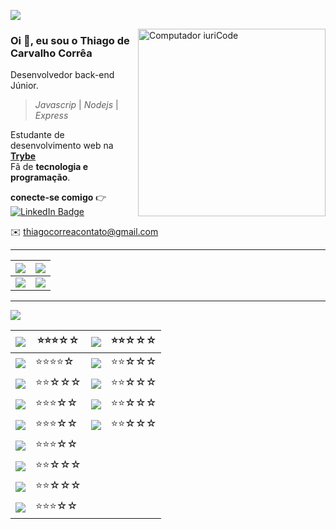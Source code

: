 <!-- <p align="left"> <img src="https://komarev.com/ghpvc/?username=tcorrea&label=Profile%20views&color=0e75b6&style=flat" alt="tcorrea" color=0D76A8  color=0e75b6/></p>-->

![](https://komarev.com/ghpvc/?username=tcorrea&label=Profile%20views&color=6272a4&style=flat-square)

<img src="https://raw.githubusercontent.com/MicaelliMedeiros/micaellimedeiros/master/image/computer-illustration.png" min-width="300px" max-width="300px" width="300px" align="right" alt="Computador iuriCode">

### Oi 👋, eu sou o <b> Thiago de Carvalho Corrêa</b>

Desenvolvedor back-end Júnior.

> _Javascrip_ | _Nodejs_ | _Express_

Estudante de desenvolvimento web na **[Trybe](https://www.betrybe.com/)** <br>
Fã de **tecnologia e programação**.

**conecte-se comigo** :point_right: [![LinkedIn Badge](https://img.shields.io/badge/LinkedIn-Profile-informational?style=flat-square&logo=linkedin&logoColor=white&color=ffb86c)](https://www.linkedin.com/in/thiago-de-carvalho-correa/)

✉️ thiagocorreacontato@gmail.com

---

<!-- ![](https://img.shields.io/badge/✔️LEARNIG-informational?style=flat-square&logoColor=white&color=ffb86c) -->

<!-- ## 🚀 O que eu estou estudando ![](https://img.shields.io/badge/Backend-informational?style=flat-square&logoColor=white&color=8be9fd) -->

<!-- ![](https://img.shields.io/badge/Code-Python-informational?style=flat-square&logo=Python&logoColor=white&color=blueviolet) -->

| ![](https://img.shields.io/badge/✔️LEARNIG-informational?style=flat-square&logoColor=white&color=ffb86c)                   | ![](https://img.shields.io/badge/✔️NEXT-informational?style=flat-square&logoColor=white&color=ffb86c)              |
| -------------------------------------------------------------------------------------------------------------------------- | ------------------------------------------------------------------------------------------------------------------ |
| ![](https://img.shields.io/badge/Code-Python-informational?style=flat-square&logo=Python&logoColor=white&color=blueviolet) | ![](https://img.shields.io/badge/Code-GO-informational?style=flat-square&logo=GO&logoColor=white&color=blueviolet) |

---

![](https://img.shields.io/badge/✔️SKILLS-informational?style=flat-square&logoColor=white&color=ffb86c)

| ![](https://img.shields.io/badge/Backend-informational?style=flat-square&logoColor=white&color=8be9fd)                             | ⭐⭐⭐☆☆ | ![](https://img.shields.io/badge/Frontend-informational?style=flat-square&logoColor=white&color=8be9fd)                            | ⭐⭐☆☆☆ |
| ---------------------------------------------------------------------------------------------------------------------------------- | ----- | ---------------------------------------------------------------------------------------------------------------------------------- | ----- |
| ![](https://img.shields.io/badge/Code-JavaScript-informational?style=flat-square&logo=JavaScript&logoColor=white&color=blueviolet) | ⭐⭐⭐⭐☆ | ![](https://img.shields.io/badge/Code-React-informational?style=flat-square&logo=React&logoColor=white&color=blueviolet)           | ⭐⭐☆☆☆ |
| ![](https://img.shields.io/badge/Code-TypeScript-informational?style=flat-square&logo=TypeScript&logoColor=white&color=blueviolet) | ⭐⭐☆☆☆ | ![](https://img.shields.io/badge/Code-JavaScript-informational?style=flat-square&logo=JavaScript&logoColor=white&color=blueviolet) | ⭐⭐☆☆☆ |
| ![](https://img.shields.io/badge/Code-Node.js-informational?style=flat-square&logo=Node.js&logoColor=white&color=blueviolet)       | ⭐⭐⭐☆☆ | ![](https://img.shields.io/badge/Code-HTML5-informational?style=flat-square&logo=HTML5&logoColor=white&color=blueviolet)           | ⭐⭐☆☆☆ |
| ![](https://img.shields.io/badge/Code-Espress-informational?style=flat-square&logo=Express&logoColor=white&color=blueviolet)       | ⭐⭐⭐☆☆ | ![](https://img.shields.io/badge/Style-CSS-informational?style=flat-square&logo=css3&logoColor=white&color=blueviolet)             | ⭐⭐☆☆☆ |
| ![](https://img.shields.io/badge/Code-Docker-informational?style=flat-square&logo=Docker&logoColor=white&color=blueviolet)         | ⭐⭐⭐☆☆ |                                                                                                                                    |       |
| ![](https://img.shields.io/badge/Code-Mongodb-informational?style=flat-square&logo=Mongodb&logoColor=white&color=blueviolet)       | ⭐⭐☆☆☆ |                                                                                                                                    |       |
| ![](https://img.shields.io/badge/Code-Mysql-informational?style=flat-square&logo=Mysql&logoColor=white&color=blueviolet)           | ⭐⭐☆☆☆ |                                                                                                                                    |       |
| ![](https://img.shields.io/badge/Code-Git-informational?style=flat-square&logo=Git&logoColor=white&color=blueviolet)               | ⭐⭐⭐☆☆ |                                                                                                                                    |       |

<!--
| Paragraph   | Text        | Paragraph   | Text        |-->

<!-- ![](https://img.shields.io/badge/Frontend-informational?style=flat-square&logoColor=white&color=8be9fd)-->

<!--
★★☆☆☆
![Anurag's GitHub stats](https://github-readme-stats.vercel.app/api?username=tcorrea&count_private=true&show_icons=true&theme=dracula)

[![GitHub Streak](https://github-readme-streak-stats.herokuapp.com?user=tcorrea&theme=dracula)](https://git.io/streak-stats)

[![Top Langs](https://github-readme-stats.vercel.app/api/top-langs/?username=tcorrea&count_private=true&show_icons=true&theme=dracula&layout=compact)](https://github.com/anuraghazra/github-readme-stats)
-->
